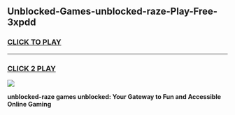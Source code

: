 
## Unblocked-Games-unblocked-raze-Play-Free-3xpdd
<h3>
<a href="https://premium76.site?title=unblocked-raze&ref=18A1">CLICK TO PLAY</a></h3>
<hr>

<h3>
<a href="https://premium76.site?title=unblocked-raze&ref=18A1">CLICK 2 PLAY</a>
  
</h3>

<a href="https://premium76.site?title=unblocked-raze&ref=18A1"><img src="https://clearcache.store/games.png"></a>


**unblocked-raze games unblocked: Your Gateway to Fun and Accessible Online Gaming**
